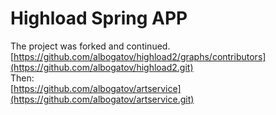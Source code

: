 # Highload Spring APP
The project was forked and continued. <br />
[https://github.com/albogatov/highload2/graphs/contributors](https://github.com/albogatov/highload2.git) <br />
Then: <br />
[https://github.com/albogatov/artservice](https://github.com/albogatov/artservice.git) <br />
